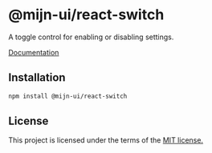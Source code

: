 
# @mijn-ui/react-switch

A toggle control for enabling or disabling settings.

[Documentation](https://mijn-ui.vercel.app/docs/components/switch)

## Installation

```sh
npm install @mijn-ui/react-switch
```

## License

This project is licensed under the terms of the [MIT license.](https://github.com/mijn-ui/mijn-ui-react/blob/main/LICENSE)
